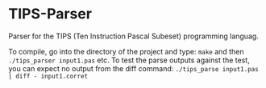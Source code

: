 # TIPS-Parser
Parser for the TIPS (Ten Instruction Pascal Subeset) programming languag.

To compile, go into the directory of the project and type:
`make` and then 
`./tips_parser input1.pas`
etc.
To test the parse outputs against the test, you can expect no output from the diff command:
`./tips_parse input1.pas | diff - input1.corret`

